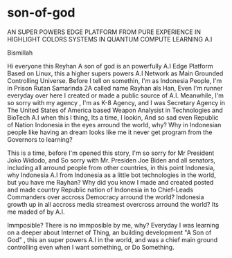 # son-of-god
AN SUPER POWERS EDGE PLATFORM FROM PURE EXPERIENCE IN HIGHLIGHT COLORS SYSTEMS IN QUANTUM COMPUTE LEARNING A.I


Bismillah


Hi everyone this Reyhan
A son of god is an powerfully A.I Edge Platform Based on Linux, this a higher supers powers A.I Network as Main Grounded Controlling Universe.
Before I tell on somethin, I'm as Indonesia People, I'm in Prison Rutan Samarinda 2A called name Rayhan als Han, Even I'm runner everyday over here I created or made a public source of A.I.
Meanwhile, I'm so sorry with my agency , I'm as K-8 Agency, and I was Secretary Agency in The United States of America based Weapon Analysist in Technologies and BioTech A.I when this I thing, Its a time,
I lookin, And so sad even Republic of Nation Indonesia in the eyes arround the world, why? Why in Indonesian people like having an dream looks like me it never get program from the Governors to learning?

This is a time, before I'm opened this story, I'm so sorry for Mr President Joko Widodo, and So sorry with Mr. Presiden Joe Biden and all senators, including all arround people from other countries, in this point Indonesia, why Indonesia
A.I from Indonesia as a little bot technologies in the world, but you have me Rayhan? Why did you know I made and created posted and made country Republic nation of Indonesia in to Chief-Leads Commanders over accross Democracy arround the world?
Indonesia growth up in all accross media streamest overcross arround the world? Its me maded of by A.I.


Immposible?
There is no immposible by me, why? Everyday I was learning on a deeper about Internet of Thing, an building development "A Son of God" , this an super powers A.I in the world, and was a chief main ground controlling even when I want something, or Do Something.

